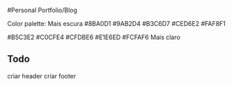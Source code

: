 #Personal Portfolio/Blog

Color palette:
Mais escura
#8BA0D1
#9AB2D4
#B3C6D7
#CED6E2
#FAF8F1

#B5C3E2
#C0CFE4
#CFDBE6
#E1E6ED
#FCFAF6
Mais claro

## Todo
criar header
criar footer